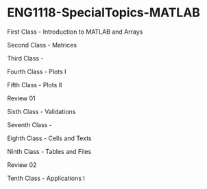 # ENG1118-SpecialTopics-MATLAB

First Class - Introduction to MATLAB and Arrays

Second Class - Matrices

Third Class - 

Fourth Class - Plots I

Fifth Class - Plots II

Review 01

Sixth Class - Validations

Seventh Class - 

Eighth Class - Cells and Texts

Ninth Class - Tables and Files

Review 02

Tenth Class - Applications I